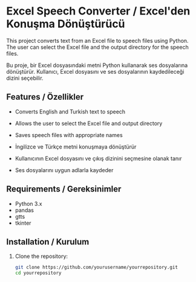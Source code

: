 # Excel Speech Converter / Excel'den Konuşma Dönüştürücü

This project converts text from an Excel file to speech files using Python. The user can select the Excel file and the output directory for the speech files.

Bu proje, bir Excel dosyasındaki metni Python kullanarak ses dosyalarına dönüştürür. Kullanıcı, Excel dosyasını ve ses dosyalarının kaydedileceği dizini seçebilir.

## Features / Özellikler

- Converts English and Turkish text to speech
- Allows the user to select the Excel file and output directory
- Saves speech files with appropriate names

- İngilizce ve Türkçe metni konuşmaya dönüştürür
- Kullanıcının Excel dosyasını ve çıkış dizinini seçmesine olanak tanır
- Ses dosyalarını uygun adlarla kaydeder

## Requirements / Gereksinimler

- Python 3.x
- pandas
- gtts
- tkinter

## Installation / Kurulum

1. Clone the repository:
   ```bash
   git clone https://github.com/yourusername/yourrepository.git
   cd yourrepository

